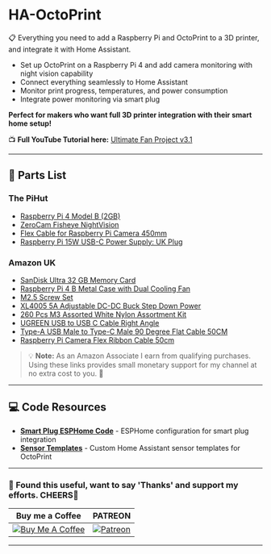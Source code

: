# HA-OctoPrint

📋 Everything you need to add a Raspberry Pi and OctoPrint to a 3D printer, and integrate it with Home Assistant.

- Set up OctoPrint on a Raspberry Pi 4 and add camera monitoring with night vision capability  
- Connect everything seamlessly to Home Assistant
- Monitor print progress, temperatures, and power consumption
- Integrate power monitoring via smart plug

**Perfect for makers who want full 3D printer integration with their smart home setup!**

📺 **Full YouTube Tutorial here:** [Ultimate Fan Project v3.1](https://youtu.be/_XgJyYwlejo)

---

## 🛒 Parts List

### The PiHut
- [Raspberry Pi 4 Model B (2GB)](https://thepihut.com/products/raspberry-pi-4-model-b)
- [ZeroCam Fisheye NightVision](https://thepihut.com/products/zerocam-fisheye-nightvision-for-pizero-raspberry-pi-3)
- [Flex Cable for Raspberry Pi Camera 450mm](https://thepihut.com/products/flex-cable-for-raspberry-pi-camera-or-display-18-457mm)
- [Raspberry Pi 15W USB-C Power Supply: UK Plug](https://thepihut.com/products/raspberry-pi-psu-uk)

### Amazon UK
- [SanDisk Ultra 32 GB Memory Card](https://amzn.to/3Hfa2vp)
- [Raspberry Pi 4 B Metal Case with Dual Cooling Fan](https://amzn.to/3Hk5Qe3)
- [M2.5 Screw Set](https://amzn.to/4dGhXhn)
- [XL4005 5A Adjustable DC-DC Buck Step Down Power](https://amzn.to/3HjgOR2)
- [260 Pcs M3 Assorted White Nylon Assortment Kit](https://amzn.to/43zVRsj)
- [UGREEN USB to USB C Cable Right Angle](https://amzn.to/43CNHQ9)
- [Type-A USB Male to Type-C Male 90 Degree Flat Cable 50CM](https://amzn.to/4kjKc8d)
- [Raspberry Pi Camera Flex Ribbon Cable 50cm](https://amzn.to/4kMKtR5)

> 💡 **Note:** As an Amazon Associate I earn from qualifying purchases. Using these links provides small monetary support for my channel at no extra cost to you. 💖

---

## 💻 Code Resources

- **[Smart Plug ESPHome Code](https://github.com/3ative/HA-OctoPrint/blob/main/Smart_Plug.yaml)** - ESPHome configuration for smart plug integration
- **[Sensor Templates](https://github.com/3ative/HA-OctoPrint/blob/main/octoprint_custom_sensors.yaml)** - Custom Home Assistant sensor templates for OctoPrint

---

### 🤝 Found this useful, want to say 'Thanks' and support my efforts. CHEERS🍺
| Buy me a Coffee | PATREON |
|-----------------|---------|
| [![Buy Me A Coffee](https://img.shields.io/badge/Buy%20Me%20A%20Coffee-donate-yellow.svg?style=flat-square&logo=buy-me-a-coffee)](https://www.buymeacoffee.com/3ative) | [![Patreon](https://img.shields.io/badge/Patreon-support-red.svg?style=flat-square&logo=patreon)](https://www.patreon.com/3ative) |

---
